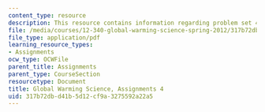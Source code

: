 ```yaml
---
content_type: resource
description: This resource contains information regarding problem set 4.
file: /media/courses/12-340-global-warming-science-spring-2012/317b72dbd41b5d12cf9a3275592a22a5_MIT12_340S12_PS4.pdf
file_type: application/pdf
learning_resource_types:
- Assignments
ocw_type: OCWFile
parent_title: Assignments
parent_type: CourseSection
resourcetype: Document
title: Global Warming Science, Assignments 4
uid: 317b72db-d41b-5d12-cf9a-3275592a22a5
---
```

